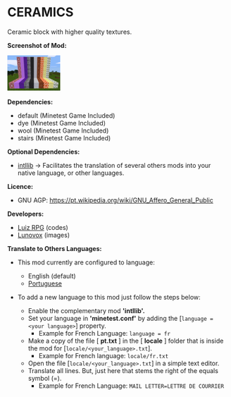 # CERAMICS
Ceramic block with higher quality textures.

**Screenshot of Mod:**

![](https://raw.githubusercontent.com/Lunovox/ceramics/master/screenshot.png)

**Dependencies:**
  * default (Minetest Game Included)
  * dye (Minetest Game Included)
  * wool (Minetest Game Included)
  * stairs (Minetest Game Included)

**Optional Dependencies:**
  * [intllib](https://github.com/minetest-mods/intllib) → Facilitates the translation of several others mods into your native language, or other languages.
  
**Licence:**
 * GNU AGP: https://pt.wikipedia.org/wiki/GNU_Affero_General_Public

**Developers:**
 * [Luiz RPG](mailto:luizrpgluiz@disroot.org) (codes)
 * [Lunovox](https://libreplanet.org/wiki/User:Lunovox) (images)

**Translate to Others Languages:**

* This mod currently are configured to language:
	* English (default)
	* [Portuguese](https://raw.githubusercontent.com/Lunovox/ceramics/master/locale/pt.txt)

* To add a new language to this mod just follow the steps below:
	* Enable the complementary mod **'intllib'.**
	* Set your language in **'minetest.conf'** by adding the [````language = <your language>````] property. 
		* Example for French Language: ````language = fr````
	* Make a copy of the file [ **pt.txt** ] in the [ **locale** ] folder that is inside the mod for [````locale/<your_language>.txt````]. 
		* Example for French language: ````locale/fr.txt````
	* Open the file [````locale/<your_language>.txt````] in a simple text editor.
	* Translate all lines. But, just here that stems the right of the equals symbol (=). 
		* Example for French Language: ````MAIL LETTER=LETTRE DE COURRIER````


